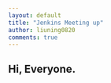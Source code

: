 ```yaml
---
layout: default
title: "Jenkins Meeting up"
author: liuning0820
comments: true
---
```



## Hi, Everyone.

